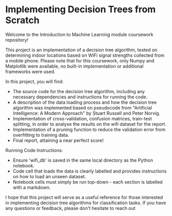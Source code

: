 # Implementing Decision Trees from Scratch

Welcome to the Introduction to Machine Learning module coursework repository!

This project is an implementation of a decision tree algorithm, tested on determining indoor locations based on WiFi signal strengths collected from a mobile phone. Please note that for this coursework, only Numpy and Matplotlib were available, no built-in implementation or additional frameworks were used.

In this project, you will find:
  - The source code for the decision tree algorithm, including any necessary dependencies and instructions for running the code.
  - A description of the data loading process and how the decision tree algorithm was implemented based on pseudocode from "Artificial Intelligence: A Modern Approach" by Stuart Russell and Peter Norvig.
  - Implementation of cross-validation, confusion matrices, train-test splitting, in order to analyse the results on the wifi dataset for the report.  
  - Implementation of a pruning function to reduce the validation error from overfitting to training data. 
  - Final report, attaining a near perfect score!

Running Code Instructions:
  - Ensure 'wifi_db' is saved in the same local directory as the Python notebook. 
  - Code cell that loads the data is clearly labelled and provides instructions on how to load an unseen dataset. 
  - Notebook cells must simply be run top-down - each section is labelled with a markdown.

I hope that this project will serve as a useful reference for those interested in implementing decision tree algorithms for classification tasks. If you have any questions or feedback, please don't hesitate to reach out
  

